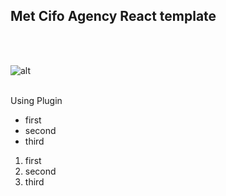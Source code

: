 <h2>Met Cifo Agency React template</h2>

<br>
<br>

![alt](https://i.ibb.co/sjks8MP/image.png)
<br>
<br>

Using Plugin 

- first
- second
- third

1. first
2. second
3. third



